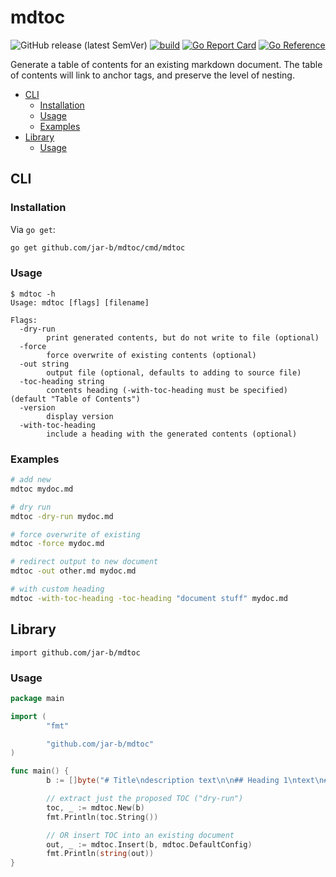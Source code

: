 # mdtoc
![GitHub release (latest SemVer)](https://img.shields.io/github/v/release/jar-b/mdtoc)
[![build](https://github.com/jar-b/mdtoc/actions/workflows/build.yml/badge.svg)](https://github.com/jar-b/mdtoc/actions/workflows/build.yml)
[![Go Report Card](https://goreportcard.com/badge/github.com/jar-b/mdtoc)](https://goreportcard.com/report/github.com/jar-b/mdtoc)
[![Go Reference](https://pkg.go.dev/badge/github.com/jar-b/mdtoc.svg)](https://pkg.go.dev/github.com/jar-b/mdtoc)

Generate a table of contents for an existing markdown document. The table of contents will link to anchor tags, and preserve the level of nesting. 


<!--mdtoc: begin-->
* [CLI](#cli)
  * [Installation](#installation)
  * [Usage](#usage)
  * [Examples](#examples)
* [Library](#library)
  * [Usage](#usage-1)
<!--mdtoc: end-->
## CLI

### Installation

Via `go get`:

```sh
go get github.com/jar-b/mdtoc/cmd/mdtoc
```

### Usage

```
$ mdtoc -h
Usage: mdtoc [flags] [filename]

Flags:
  -dry-run
        print generated contents, but do not write to file (optional)
  -force
        force overwrite of existing contents (optional)
  -out string
        output file (optional, defaults to adding to source file)
  -toc-heading string
        contents heading (-with-toc-heading must be specified) (default "Table of Contents")
  -version
        display version
  -with-toc-heading
        include a heading with the generated contents (optional)
```

### Examples

```sh
# add new
mdtoc mydoc.md

# dry run
mdtoc -dry-run mydoc.md

# force overwrite of existing
mdtoc -force mydoc.md

# redirect output to new document
mdtoc -out other.md mydoc.md

# with custom heading
mdtoc -with-toc-heading -toc-heading "document stuff" mydoc.md
```

## Library

`import github.com/jar-b/mdtoc`

### Usage

```go
package main

import (
        "fmt"

        "github.com/jar-b/mdtoc"
)

func main() {
        b := []byte("# Title\ndescription text\n\n## Heading 1\ntext\n## Heading 2\nmore text")

        // extract just the proposed TOC ("dry-run")
        toc, _ := mdtoc.New(b)
        fmt.Println(toc.String())

        // OR insert TOC into an existing document
        out, _ := mdtoc.Insert(b, mdtoc.DefaultConfig)
        fmt.Println(string(out))
}
```
